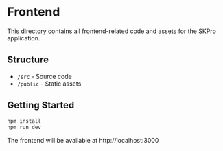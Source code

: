 # Frontend

This directory contains all frontend-related code and assets for the SKPro application.

## Structure
- `/src` - Source code
- `/public` - Static assets

## Getting Started

```bash
npm install
npm run dev
```

The frontend will be available at http://localhost:3000 